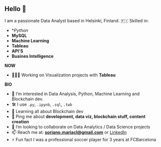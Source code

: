 ## Hello 👋
I am a passionate Data Analyst based in Helsinki, Finland. 🇫🇮 
Skilled in:
 - **Python*
 - **MySQL**
 - **Machine Learning**
 - **Tableau**
 - **API'S**
 - **Busines Intelligence**


**NOW**
- 👩🏽‍💻 Working on Visualization projects with **Tableau**

**BIO**
- 👀 I’m interested in Data Analysis, Python, Machine Learning and Blockchain dev.
- 🛠 I use ```.py```, ```.ipynb```, ```.sql```, ```.twb```
- 🌱 Learning all about Blockchain dev
- 💬 Ping me about **development, data viz, blockchain stuff, content creation**
- 🤝 I’m looking to collaborate on Data Analytics / Data Science projects
- 📫 Reach me at: **soriano.mariacl@gmail.com** or [LinkedIn](https://www.linkedin.com/in/sorianom/)
- ⚡ Fun fact I was a professional soccer player for 3 years at FCBarcelona
